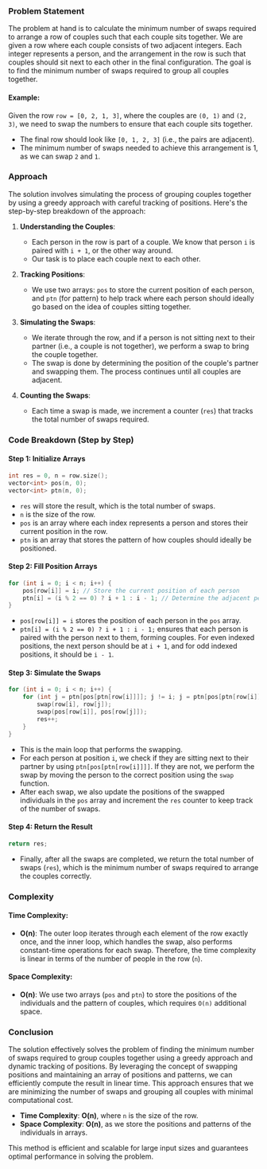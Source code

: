 ### Problem Statement

The problem at hand is to calculate the minimum number of swaps required to arrange a row of couples such that each couple sits together. We are given a row where each couple consists of two adjacent integers. Each integer represents a person, and the arrangement in the row is such that couples should sit next to each other in the final configuration. The goal is to find the minimum number of swaps required to group all couples together.

#### Example:

Given the row `row = [0, 2, 1, 3]`, where the couples are `(0, 1)` and `(2, 3)`, we need to swap the numbers to ensure that each couple sits together.

- The final row should look like `[0, 1, 2, 3]` (i.e., the pairs are adjacent).
- The minimum number of swaps needed to achieve this arrangement is 1, as we can swap `2` and `1`.

### Approach

The solution involves simulating the process of grouping couples together by using a greedy approach with careful tracking of positions. Here's the step-by-step breakdown of the approach:

1. **Understanding the Couples**:
   - Each person in the row is part of a couple. We know that person `i` is paired with `i + 1`, or the other way around. 
   - Our task is to place each couple next to each other.

2. **Tracking Positions**:
   - We use two arrays: `pos` to store the current position of each person, and `ptn` (for pattern) to help track where each person should ideally go based on the idea of couples sitting together.

3. **Simulating the Swaps**:
   - We iterate through the row, and if a person is not sitting next to their partner (i.e., a couple is not together), we perform a swap to bring the couple together.
   - The swap is done by determining the position of the couple's partner and swapping them. The process continues until all couples are adjacent.

4. **Counting the Swaps**:
   - Each time a swap is made, we increment a counter (`res`) that tracks the total number of swaps required.

### Code Breakdown (Step by Step)

#### Step 1: Initialize Arrays

```cpp
int res = 0, n = row.size();
vector<int> pos(n, 0);
vector<int> ptn(n, 0);
```

- `res` will store the result, which is the total number of swaps.
- `n` is the size of the row.
- `pos` is an array where each index represents a person and stores their current position in the row.
- `ptn` is an array that stores the pattern of how couples should ideally be positioned.

#### Step 2: Fill Position Arrays

```cpp
for (int i = 0; i < n; i++) {
    pos[row[i]] = i; // Store the current position of each person
    ptn[i] = (i % 2 == 0) ? i + 1 : i - 1; // Determine the adjacent person for each person (couple)
}
```

- `pos[row[i]] = i` stores the position of each person in the `pos` array.
- `ptn[i] = (i % 2 == 0) ? i + 1 : i - 1;` ensures that each person is paired with the person next to them, forming couples. For even indexed positions, the next person should be at `i + 1`, and for odd indexed positions, it should be `i - 1`.

#### Step 3: Simulate the Swaps

```cpp
for (int i = 0; i < n; i++) {
    for (int j = ptn[pos[ptn[row[i]]]]; j != i; j = ptn[pos[ptn[row[i]]]]) {
        swap(row[i], row[j]);
        swap(pos[row[i]], pos[row[j]]);
        res++;
    }
}
```

- This is the main loop that performs the swapping.
- For each person at position `i`, we check if they are sitting next to their partner by using `ptn[pos[ptn[row[i]]]]`. If they are not, we perform the swap by moving the person to the correct position using the `swap` function.
- After each swap, we also update the positions of the swapped individuals in the `pos` array and increment the `res` counter to keep track of the number of swaps.

#### Step 4: Return the Result

```cpp
return res;
```

- Finally, after all the swaps are completed, we return the total number of swaps (`res`), which is the minimum number of swaps required to arrange the couples correctly.

### Complexity

#### Time Complexity:

- **O(n)**: The outer loop iterates through each element of the row exactly once, and the inner loop, which handles the swap, also performs constant-time operations for each swap. Therefore, the time complexity is linear in terms of the number of people in the row (`n`).

#### Space Complexity:

- **O(n)**: We use two arrays (`pos` and `ptn`) to store the positions of the individuals and the pattern of couples, which requires `O(n)` additional space.

### Conclusion

The solution effectively solves the problem of finding the minimum number of swaps required to group couples together using a greedy approach and dynamic tracking of positions. By leveraging the concept of swapping positions and maintaining an array of positions and patterns, we can efficiently compute the result in linear time. This approach ensures that we are minimizing the number of swaps and grouping all couples with minimal computational cost.

- **Time Complexity**: **O(n)**, where `n` is the size of the row.
- **Space Complexity**: **O(n)**, as we store the positions and patterns of the individuals in arrays. 

This method is efficient and scalable for large input sizes and guarantees optimal performance in solving the problem.